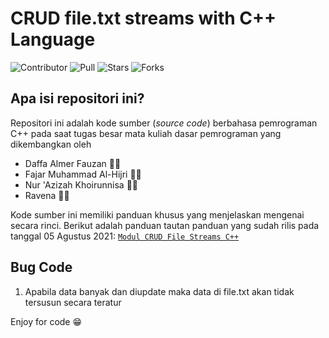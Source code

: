 # CRUD file.txt streams with C++ Language
![Contributor](https://img.shields.io/github/contributors/PROYEK-KOMPETEGRAM/CRUD-file.txt-streams-with-C-Language?style=for-the-badge&logo=appveyore)
![Pull](https://img.shields.io/bitbucket/pr-raw/PROYEK-KOMPETEGRAM/CRUD-file.txt-streams-with-C-Language?style=for-the-badge&logo=appveyor)
![Stars](https://img.shields.io/packagist/stars/PROYEK-KOMPETEGRAM/CRUD-file.txt-streams-with-C-Language?style=for-the-badge&logo=appveyor)
![Forks](https://img.shields.io/github/forks/PROYEK-KOMPETEGRAM/CRUD-file.txt-streams-with-C-Language?style=for-the-badge&logo=appveyor)
## Apa isi repositori ini?
Repositori ini adalah kode sumber (*source code*) berbahasa pemrograman C++ pada saat tugas besar mata kuliah dasar pemrograman yang dikembangkan oleh

- Daffa Almer Fauzan 👨‍💻
- Fajar Muhammad Al-Hijri 👨‍💻
- Nur 'Azizah Khoirunnisa 👩‍💻
- Ravena 👩‍💻

Kode sumber ini memiliki panduan khusus yang menjelaskan mengenai secara rinci. Berikut adalah panduan tautan panduan yang sudah rilis pada tanggal 05 Agustus 2021: 
[`Modul CRUD File Streams C++`](https://bit.ly/modul-ktg-crud-steams-cpp "Modul CRUD File Streams C++")

## Bug Code
1. Apabila data banyak dan diupdate maka data di file.txt akan tidak tersusun secara teratur

Enjoy for code 😁
